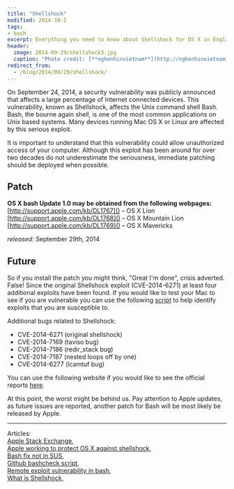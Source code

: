 ```yaml
---
title: "Shellshock"
modified: 2014-10-2
tags: 
- bash
excerpt: Everything you need to know about Shellshock for OS X in English.
header:
  image: 2014-09-29/shellshock3.jpg
  caption: "Photo credit: [**nghenhinvietnam**](http://nghenhinvietnam.vn/tin-tuc/shellshock-bash-loi-bao-mat-gay-tac-hai-lon-hon-heartbleed-988.html)"
redirect_from:
  - /blog/2014/09/29/shellshock/
---
```


On September 24, 2014, a security vulnerability was publicly announced that affects a large percentage of Internet connected devices. This vulnerability, known as Shellshock, affects the Unix command shell Bash. Bash, the bourne again shell, is one of the most common applications on Unix based systems. Many devices running Mac OS X or Linux are affected by this serious exploit.

It is important to understand that this vulnerability could allow unauthorized access of your computer. Although this exploit has been around for over two decades do not underestimate the seriousness, immediate patching should be deployed when possible.

## Patch

__OS X bash Update 1.0 may be obtained from the following webpages:__
[http://support.apple.com/kb/DL1767]() – OS X Lion  
[http://support.apple.com/kb/DL1768]() – OS X Mountain Lion  
[http://support.apple.com/kb/DL1769]() – OS X Mavericks  

_released:_ September 29th, 2014

## Future
So if you install the patch you might think, "Great I'm done", crisis adverted. False! Since the original Shellshock exploit (CVE-2014-6271) at least four additional exploits have been found. If you would like to test your Mac to see if you are vulnerable you can use the following [script](https://github.com/hannob/bashcheck) to help identify exploits that you are susceptible to.

Additional bugs related to Shellshock:

* CVE-2014-6271 (original shellshock)
* CVE-2014-7169 (taviso bug)
* CVE-2014-7186 (redir_stack bug)
* CVE-2014-7187 (nested loops off by one)
* CVE-2014-6277 (lcamtuf bug)

You can use the following website if you would like to see the official reports [here](https://cve.mitre.org).

At this point, the worst might be behind us. Pay attention to Apple updates, as future issues are reported, another patch for Bash will be most likely be released by Apple.

---

Articles:  
[Apple Stack Exchange](http://apple.stackexchange.com/questions/146849/how-do-i-recompile-bash-to-avoid-shellshock-the-remote-exploit-cve-2014-6271-an/146851#146851),  
[Apple working to protect OS X against shellshock](http://www.imore.com/apple-working-quickly-protect-os-x-against-shellshock-exploit),  
[Bash fix not in SUS](https://twitter.com/harryfike/status/516767315636285440),  
[Github bashcheck script](https://github.com/hannob/bashcheck),  
[Remote exploit vulnerability in bash](https://groups.google.com/forum/?fromgroups#!topic/macenterprise/o26UYKc2JvM),  
[What is Shellshock](http://www.pcworld.com/article/2688672/two-scenarios-that-would-make-os-x-vulnerable-to-the-shellshock-bug.html),  


